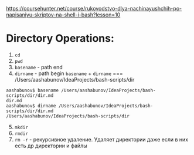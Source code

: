https://coursehunter.net/course/rukovodstvo-dlya-nachinayushchih-po-napisaniyu-skriptov-na-shell-i-bash?lesson=10

# Directory Operations:
1. `cd`
2. `pwd`
3. `basename` - path end
4. `dirname` - path begin
`basename` + `dirname` === /Users/aashabunov/IdeaProjects/bash-scripts/dir
```
aashabunov$ basename /Users/aashabunov/IdeaProjects/bash-scripts/dir/dir.md
dir.md
aashabunov$ dirname /Users/aashabunov/IdeaProjects/bash-scripts/dir/dir.md
/Users/aashabunov/IdeaProjects/bash-scripts/dir
```
5. `mkdir`
6. `rmdir`
7. `rm -r` - рекурсивное удаление. Удаляет директории даже если в них есть др директории и файлы
